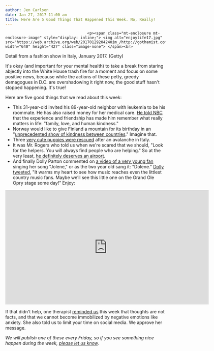 ```yaml
---
author: Jen Carlson
date: Jan 27, 2017 11:00 am
title: Here Are 5 Good Things That Happened This Week. No, Really!
---
```


	
										<p><span class="mt-enclosure mt-enclosure-image" style="display: inline;"> <img alt="enjoylife17.jpg" src="https://web.archive.org/web/20170129204240im_/http://gothamist.com/attachments/arts_jen/enjoylife17.jpg" width="640" height="427" class="image-none"> </span><br>
<span class="photo_caption">Detail from a fashion show in Italy, January 2017. (Getty)</span></p>

<p>It&apos;s okay (and important for your mental health) to take a break from staring abjectly into the White House trash fire for a moment and focus on some positive news, because while the actions of these petty, greedy demagogues in D.C. are overshadowing it right now, the good stuff hasn&apos;t stopped happening. It&apos;s true!</p>

<p>Here are five good things that we read about this week:</p>

<ul><li>This 31-year-old invited his 89-year-old neighbor with leukemia to be his roommate. He has also raised money for her medical care. <a href="https://web.archive.org/web/20170129204240/https://twitter.com/nbcnightlynews/status/824770951040561156">He told NBC</a> that the experience and friendship has made him remember what really matters in life: &quot;family, love, and human kindness.&quot;
</li><li>Norway would like to give Finland a mountain for its birthday in an &quot;<a href="https://web.archive.org/web/20170129204240/http://www.independent.co.uk/arts-entertainment/films/news/norway-finland-mountain-gift-present-border-birthday-anniversary-bj-rn-geirr-harsson-k-fjord-a7541941.html?cmpid=facebook-post">unprecedented show of kindness between countries</a>.&quot; Imagine that.
</li><li>Three <a href="https://web.archive.org/web/20170129204240/http://gizmodo.com/three-puppies-rescued-after-deadly-italian-avalanche-1791573768">very cute puppies were rescued</a> after an avalanche in Italy. 
</li><li>It was Mr. Rogers who told us when we&apos;re scared that we should, &quot;Look for the helpers. You will always find people who are helping.&quot; So at the very least, <a href="https://web.archive.org/web/20170129204240/http://pittsburgh.cbslocal.com/2017/01/26/petition-fred-rogers-international-airport/">he definitely deserves an airport</a>.
</li><li>And finally Dolly Parton commented on <a href="https://web.archive.org/web/20170129204240/http://wkrn.com/2017/01/25/dolly-parton-takes-notice-of-toddler-singing-jolene/">a video of a very young fan</a> singing her song &quot;Jolene,&quot; or as the two year old sang it: &quot;Dolene.&quot; <a href="https://web.archive.org/web/20170129204240/https://twitter.com/DollyParton/status/823964992852652034?ref_src=twsrc%5Etfw">Dolly tweeted</a>, &quot;It warms my heart to see how music reaches even the littlest country music fans. Maybe we&#x2019;ll see this little one on the Grand Ole Opry stage some day!&#x201D; Enjoy:</li></ul>

<p><iframe width="640" height="360" src="https://web.archive.org/web/20170129204240if_/https://www.youtube.com/embed/MzGfWOjN-YE" frameborder="0" allowfullscreen></iframe></p>

<p>If that didn&apos;t help, one therapist <a href="https://web.archive.org/web/20170129204240/http://gothamist.com/2017/01/25/trump_anxiety_therapist.php">reminded us</a> this week that thoughts are not facts, and that we cannot become immobilized by negative emotions like anxiety. She also told us to limit your time on social media. We approve her message.</p>

<p><em>We will publish one of these every Friday, so if you see something nice happen during the week, <a href="https://web.archive.org/web/20170129204240/mailto:tips@gothamist.com">please let us know</a>.</em></p>					
										
									
				
